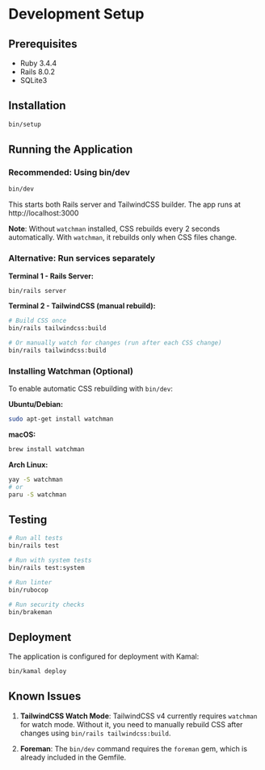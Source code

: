 # Development Setup

## Prerequisites

- Ruby 3.4.4
- Rails 8.0.2
- SQLite3

## Installation

```bash
bin/setup
```

## Running the Application

### Recommended: Using bin/dev

```bash
bin/dev
```

This starts both Rails server and TailwindCSS builder. The app runs at http://localhost:3000

**Note**: Without `watchman` installed, CSS rebuilds every 2 seconds automatically. With `watchman`, it rebuilds only when CSS files change.

### Alternative: Run services separately

**Terminal 1 - Rails Server:**
```bash
bin/rails server
```

**Terminal 2 - TailwindCSS (manual rebuild):**
```bash
# Build CSS once
bin/rails tailwindcss:build

# Or manually watch for changes (run after each CSS change)
bin/rails tailwindcss:build
```

### Installing Watchman (Optional)

To enable automatic CSS rebuilding with `bin/dev`:

**Ubuntu/Debian:**
```bash
sudo apt-get install watchman
```

**macOS:**
```bash
brew install watchman
```

**Arch Linux:**
```bash
yay -S watchman
# or
paru -S watchman
```

## Testing

```bash
# Run all tests
bin/rails test

# Run with system tests
bin/rails test:system

# Run linter
bin/rubocop

# Run security checks
bin/brakeman
```

## Deployment

The application is configured for deployment with Kamal:

```bash
bin/kamal deploy
```

## Known Issues

1. **TailwindCSS Watch Mode**: TailwindCSS v4 currently requires `watchman` for watch mode. Without it, you need to manually rebuild CSS after changes using `bin/rails tailwindcss:build`.

2. **Foreman**: The `bin/dev` command requires the `foreman` gem, which is already included in the Gemfile.